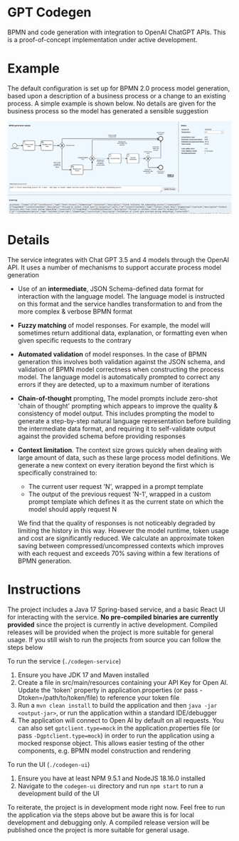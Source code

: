 # GPT Codegen
BPMN and code generation with integration to OpenAI ChatGPT APIs.  This is a proof-of-concept implementation under active development.

# Example
The default configuration is set up for BPMN 2.0 process model generation, based upon a description of a business process or a change to an existing process.  A simple example is shown below.  No details are given for the business process so the model has generated a sensible suggestion

![Alt text](resources/bpmn-simple-example.png)

# Details
The service integrates with Chat GPT 3.5 and 4 models through the OpenAI API.  It uses a number of mechanisms to support accurate process model generation
* Use of an **intermediate**, JSON Schema-defined data format for interaction with the language model.  The language model is instructed on this format and the service handles transformation to and from the more complex & verbose BPMN format
* **Fuzzy matching** of model responses.  For example, the model will sometimes return additional data, explanation, or formatting even when given specific requests to the contrary
* **Automated validation** of model responses.  In the case of BPMN generation this involves both validation against the JSON schema, and validation of BPMN model correctness when constructing the process model.  The language model is automatically prompted to correct any errors if they are detected, up to a maximum number of iterations
* **Chain-of-thought** prompting,   The model prompts include zero-shot 'chain of thought' prompting which appears to improve the quality & consistency of model output.  This includes prompting the model to generate a step-by-step natural language representation before building the intermediate data format, and requiring it to self-validate output against the provided schema before providing responses
* **Context limitation**.  The context size grows quickly when dealing with large amount of data, such as these large process model definitions.  We generate a new context on every iteration beyond the first which is specifically constrained to:
  * The current user request 'N', wrapped in a prompt template
  * The output of the previous request 'N-1', wrapped in a custom prompt template which defines it as the current state on which the model should apply request N

  We find that the quality of responses is not noticeably degraded by limiting the history in this way.  However the model runtime, token usage and cost are significantly reduced.  We calculate an approximate token saving between compressed/uncompressed contexts which improves with each request and exceeds 70% saving within a few iterations of BPMN generation.

# Instructions
The project includes a Java 17 Spring-based service, and a basic React UI for interacting with the service.  **No pre-compiled binaries are currently provided** since the project is currently in active development.  Compiled releases will be provided when the project is more suitable for general usage.  If you still wish to run the projects from source you can follow the steps below

To run the service (`./codegen-service`)
1. Ensure you have JDK 17 and Maven installed
1. Create a file in src/main/resources containing your API Key for Open AI.  Update the 'token' property in application.properties (or pass -Dtoken=/path/to/token/file) to reference your token file
1. Run a `mvn clean install` to build the application and then `java -jar <output-jar>`, or run the application within a standard IDE/debugger
1. The application will connect to Open AI by default on all requests.  You can also set  `gptclient.type=mock` in the application.properties file (or pass `-Dgptclient.type=mock`) in order to run the application using a mocked response object.  This allows easier testing of the other components, e.g. BPMN model construction and rendering

To run the UI (`./codegen-ui`)
1. Ensure you have at least NPM 9.5.1 and NodeJS 18.16.0 installed
1. Navigate to the `codegen-ui` directory and run `npm start` to run a development build of the UI

To reiterate, the project is in development mode right now.  Feel free to run the application via the steps above but be aware this is for local development and debugging only.  A compiled release version will be published once the project is more suitable for general usage.